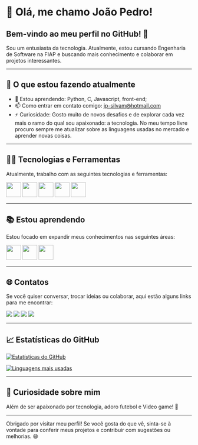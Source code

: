 # 👋 Olá, me chamo João Pedro!

## Bem-vindo ao meu perfil no GitHub! 🎉

Sou um entusiasta da tecnologia. Atualmente, estou cursando Engenharia de Software na FIAP e buscando mais conhecimento e colaborar em projetos interessantes.

---

## 🚀 O que estou fazendo atualmente

- 🌱 Estou aprendendo: Python, C, Javascript, front-end;
- 📫 Como entrar em contato comigo: [jp-silvam@hotmail.com](mailto:jp-silvam@hotmail.com)
- ⚡ Curiosidade: Gosto muito de novos desafios e de explorar cada vez mais o ramo do qual sou apaixonado: a tecnologia. No meu tempo livre procuro sempre me atualizar sobre as linguagens usadas no mercado e aprender novas coisas.

---

## 🧑‍💻 Tecnologias e Ferramentas

Atualmente, trabalho com as seguintes tecnologias e ferramentas:

<img loading="lazy" src="https://cdn.jsdelivr.net/gh/devicons/devicon/icons/python/python-original.svg" width="40" height="40"/>
<img loading="lazy" src="https://cdn.jsdelivr.net/gh/devicons/devicon/icons/javascript/javascript-original.svg" width="40" height="40"/>
<img loading="lazy" src="https://cdn.jsdelivr.net/gh/devicons/devicon/icons/cplusplus/cplusplus-original.svg" width="40" height="40"/>
<img loading="lazy" src="https://cdn.jsdelivr.net/gh/devicons/devicon/icons/git/git-original.svg" width="40" height="40"/>
<img loading="lazy" src="https://cdn.jsdelivr.net/gh/devicons/devicon/icons/arduino/arduino-original.svg" width="40" height="40"/>

---

## 📚 Estou aprendendo

Estou focado em expandir meus conhecimentos nas seguintes áreas:

<img loading="lazy" src="https://cdn.jsdelivr.net/gh/devicons/devicon/icons/java/java-original.svg" width="40" height="40"/>
<img loading="lazy" src="https://cdn.jsdelivr.net/gh/devicons/devicon/icons/linux/linux-original.svg" width="40" height="40"/>
<img loading="lazy" src="https://cdn.jsdelivr.net/gh/devicons/devicon/icons/docker/docker-original.svg" width="40" height="40"/>

---

## 🌐 Contatos

Se você quiser conversar, trocar ideias ou colaborar, aqui estão alguns links para me encontrar:

<div>
<a href="https://www.linkedin.com/in/jo%C3%A3o-pedro-silva-de-menezes-3835b3226/" target="_blank"><img loading="lazy" src="https://img.shields.io/badge/-LinkedIn-%230077B5?style=for-the-badge&logo=linkedin&logoColor=white" target="_blank"></a>
<a href="mailto:jp-silvam@hotmail.com"><img loading="lazy" src="https://img.shields.io/badge/Gmail-D14836?style=for-the-badge&logo=gmail&logoColor=white" target="_blank"></a>
<a href="https://www.instagram.com/joaozinholo/" target="_blank"><img loading="lazy" src="https://img.shields.io/badge/-Instagram-%23E4405F?style=for-the-badge&logo=instagram&logoColor=white" target="_blank"></a>
<a href="https://github.com/seu-usuario" target="_blank"><img loading="lazy" src="https://img.shields.io/badge/-GitHub-%2312100E?style=for-the-badge&logo=github&logoColor=white" target="_blank"></a>
</div>

---

## 📈 Estatísticas do GitHub

[![Estatísticas do GitHub](https://github-readme-stats.vercel.app/api?username=Joaopedrosilva37&show_icons=true&count_private=true&hide_title=true)](https://github.com/Joaopedrosilva37)

[![Linguagens mais usadas](https://github-readme-stats.vercel.app/api/top-langs/?username=Joaopedrosilva37&layout=compact&langs_count=6)](https://github.com/Joaopedrosilva37)

---

## 👾 Curiosidade sobre mim

Além de ser apaixonado por tecnologia, adoro futebol e Video game! 🚀

---

Obrigado por visitar meu perfil! Se você gosta do que vê, sinta-se à vontade para conferir meus projetos e contribuir com sugestões ou melhorias. 😄


